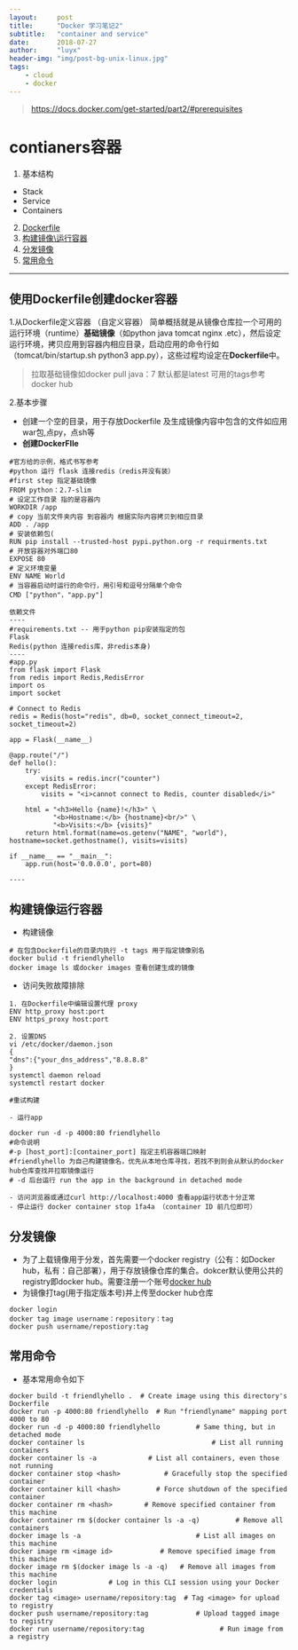 ```yaml
---
layout:     post
title:      "Docker 学习笔记2"
subtitle:   "container and service"
date:       2018-07-27
author:     "luyx"
header-img: "img/post-bg-unix-linux.jpg"
tags:
    - cloud
    - docker
---
```






> https://docs.docker.com/get-started/part2/#prerequisites

# contianers容器

1. 基本结构
  - Stack
  - Service
  - Containers

2. [Dockerfile](#使用Dockerfile创建docker容器)
3. [构建镜像\运行容器](#构建镜像\运行容器  )
4. [分发镜像](#分发镜像)
5. [常用命令](#常用命令)

---
## 使用Dockerfile创建docker容器

1.从Dockerfile定义容器 （自定义容器）
简单概括就是从镜像仓库拉一个可用的运行环境（runtime）**基础镜像**（如python java tomcat nginx .etc），然后设定运行环境，拷贝应用到容器内相应目录，启动应用的命令行如（tomcat/bin/startup.sh  python3 app.py），这些过程均设定在**Dockerfile**中。
> 拉取基础镜像如docker pull java：7  默认都是latest 可用的tags参考docker hub

2.基本步骤
  - 创建一个空的目录，用于存放Dockerfile 及生成镜像内容中包含的文件如应用war包,点py，点sh等
  - **创建DockerFIle**

```
#官方给的示例，格式书写参考 
#python 运行 flask 连接redis（redis并没有装）
#first step 指定基础镜像
FROM python：2.7-slim
# 设定工作目录 指的是容器内
WORKDIR /app
# copy 当前文件夹内容 到容器内 根据实际内容拷贝到相应目录
ADD . /app
# 安装依赖包(
RUN pip install --trusted-host pypi.python.org -r requirments.txt
# 开放容器对外端口80
EXPOSE 80
# 定义环境变量
ENV NAME World
# 当容器启动时运行的命令行，用引号和逗号分隔单个命令
CMD ["python"，"app.py"]

依赖文件
----
#requirements.txt -- 用于python pip安装指定的包
Flask
Redis(python 连接redis库，非redis本身)
----
#app.py
from flask import Flask
from redis import Redis,RedisError
import os
import socket

# Connect to Redis
redis = Redis(host="redis", db=0, socket_connect_timeout=2, socket_timeout=2)

app = Flask(__name__)

@app.route("/")
def hello():
    try:
        visits = redis.incr("counter")
    except RedisError:
        visits = "<i>cannot connect to Redis, counter disabled</i>"

    html = "<h3>Hello {name}!</h3>" \
           "<b>Hostname:</b> {hostname}<br/>" \
           "<b>Visits:</b> {visits}"
    return html.format(name=os.getenv("NAME", "world"), hostname=socket.gethostname(), visits=visits)

if __name__ == "__main__":
    app.run(host='0.0.0.0', port=80)

----

```

## 构建镜像运行容器   
   - 构建镜像


```
# 在包含Dockerfile的目录内执行 -t tags 用于指定镜像别名
docker bulid -t friendlyhello 
docker image ls 或docker images 查看创建生成的镜像
```

   - 访问失败故障排除

```
1. 在Dockerfile中编辑设置代理 proxy
ENV http_proxy host:port
ENV https_proxy host:port

2. 设置DNS
vi /etc/docker/daemon.json
{
"dns":{"your_dns_address","8.8.8.8"
}
systemctl daemon reload
systemctl restart docker

#重试构建
```

    - 运行app
 
```
docker run -d -p 4000:80 friendlyhello
#命令说明 
#-p [host_port]:[container_port] 指定主机容器端口映射 
#friendlyhello 为自己构建镜像名，优先从本地仓库寻找，若找不到则会从默认的docker hub仓库查找并拉取镜像运行 
# -d 后台运行 run the app in the background in detached mode
```
    - 访问浏览器或通过curl http://localhost:4000 查看app运行状态十分正常
    - 停止运行 docker container stop 1fa4a （container ID 前几位即可）

 
## 分发镜像 

- 为了上载镜像用于分发，首先需要一个docker registry（公有：如Docker hub，私有：自己部署），用于存放镜像仓库的集合。dokcer默认使用公共的registry即docker hub。需要注册一个账号[docker hub](hub.docker.com)
- 为镜像打tag(用于指定版本号)并上传至docker hub仓库

```
docker login
docker tag image username：repository：tag
docker push username/repostiory:tag

```

## 常用命令
- 基本常用命令如下

```
docker build -t friendlyhello .  # Create image using this directory's Dockerfile
docker run -p 4000:80 friendlyhello  # Run "friendlyname" mapping port 4000 to 80
docker run -d -p 4000:80 friendlyhello         # Same thing, but in detached mode
docker container ls                                # List all running containers
docker container ls -a             # List all containers, even those not running
docker container stop <hash>           # Gracefully stop the specified container
docker container kill <hash>         # Force shutdown of the specified container
docker container rm <hash>        # Remove specified container from this machine
docker container rm $(docker container ls -a -q)         # Remove all containers
docker image ls -a                             # List all images on this machine
docker image rm <image id>            # Remove specified image from this machine
docker image rm $(docker image ls -a -q)   # Remove all images from this machine
docker login             # Log in this CLI session using your Docker credentials
docker tag <image> username/repository:tag  # Tag <image> for upload to registry
docker push username/repository:tag            # Upload tagged image to registry
docker run username/repository:tag                   # Run image from a registry
```